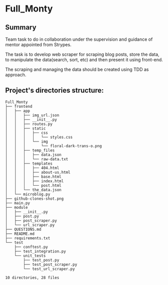 # Full_Monty

## Summary

Team task to do in collaboration under the supervision and guidance of mentor appointed from Strypes.

The task is to develop web scraper for scraping blog posts, store the data, to manipulate the data(search, sort, etc) and then present it using front-end.

The scraping and managing the data should be created using TDD as approach.

## Project's directories structure:

```
Full_Monty
├── frontend
│   ├── app
│   │   ├── img_url.json
│   │   ├── __init__.py
│   │   ├── routes.py
│   │   ├── static
│   │   │   ├── css
│   │   │   │   └── styles.css
│   │   │   └── img
│   │   │       └── floral-dark-trans-o.png
│   │   ├── temp_files
│   │   │   ├── data.json
│   │   │   └── raw-data.txt
│   │   ├── templates
│   │   │   ├── 404.html
│   │   │   ├── about-us.html
│   │   │   ├── base.html
│   │   │   ├── index.html
│   │   │   └── post.html
│   │   └── the_data.json
│   └── microblog.py
├── github-clones-shot.png
├── main.py
├── module
│   ├── __init__.py
│   ├── post.py
│   ├── post_scraper.py
│   └── url_scraper.py
├── QUESTIONS.md
├── README.md
├── requirements.txt
└── test
    ├── conftest.py
    ├── test_integration.py
    └── unit_tests
        ├── test_post.py
        ├── test_post_scraper.py
        └── test_url_scraper.py

10 directories, 28 files
```
